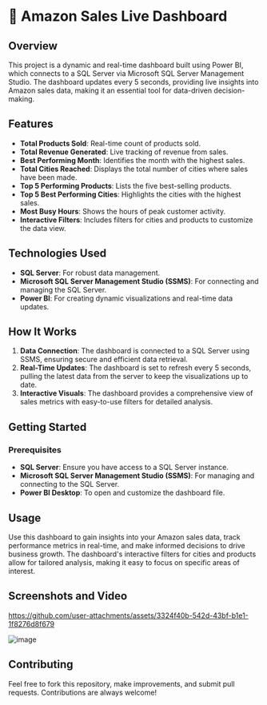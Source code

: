 # 🛒 Amazon Sales Live Dashboard

## Overview
This project is a dynamic and real-time dashboard built using Power BI, which connects to a SQL Server via Microsoft SQL Server Management Studio. 
The dashboard updates every 5 seconds, providing live insights into Amazon sales data, making it an essential tool for data-driven decision-making.

## Features
- **Total Products Sold**: Real-time count of products sold.
- **Total Revenue Generated**: Live tracking of revenue from sales.
- **Best Performing Month**: Identifies the month with the highest sales.
- **Total Cities Reached**: Displays the total number of cities where sales have been made.
- **Top 5 Performing Products**: Lists the five best-selling products.
- **Top 5 Best Performing Cities**: Highlights the cities with the highest sales.
- **Most Busy Hours**: Shows the hours of peak customer activity.
- **Interactive Filters**: Includes filters for cities and products to customize the data view.

## Technologies Used
- **SQL Server**: For robust data management.
- **Microsoft SQL Server Management Studio (SSMS)**: For connecting and managing the SQL Server.
- **Power BI**: For creating dynamic visualizations and real-time data updates.

## How It Works
1. **Data Connection**: The dashboard is connected to a SQL Server using SSMS, ensuring secure and efficient data retrieval.
2. **Real-Time Updates**: The dashboard is set to refresh every 5 seconds, pulling the latest data from the server to keep the visualizations up to date.
3. **Interactive Visuals**: The dashboard provides a comprehensive view of sales metrics with easy-to-use filters for detailed analysis.

## Getting Started
### Prerequisites
- **SQL Server**: Ensure you have access to a SQL Server instance.
- **Microsoft SQL Server Management Studio (SSMS)**: For managing and connecting to the SQL Server.
- **Power BI Desktop**: To open and customize the dashboard file.

## Usage
Use this dashboard to gain insights into your Amazon sales data, track performance metrics in real-time, and make informed decisions to drive business growth. 
The dashboard's interactive filters for cities and products allow for tailored analysis, making it easy to focus on specific areas of interest.

## Screenshots and Video
https://github.com/user-attachments/assets/3324f40b-542d-43bf-b1e1-1f8276d8f679

![image](https://github.com/user-attachments/assets/c0071b33-58cd-4dee-adbf-af5ef34a8795)

## Contributing
Feel free to fork this repository, make improvements, and submit pull requests. Contributions are always welcome!



